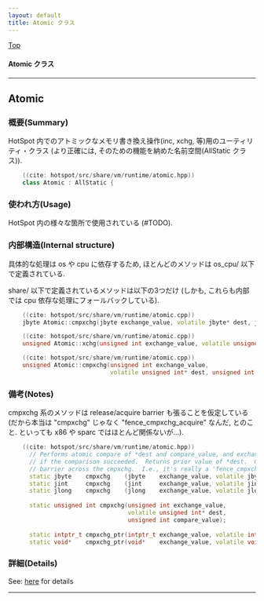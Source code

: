 ```yaml
---
layout: default
title: Atomic クラス 
---
```

[Top](../index.html)

#### Atomic クラス 



---
## <a name="nocVOWPu5e" id="nocVOWPu5e">Atomic</a>

### 概要(Summary)
HotSpot 内でのアトミックなメモリ書き換え操作(inc, xchg, 等)用のユーティリティ・クラス
(より正確には, そのための機能を納めた名前空間(AllStatic クラス)).


```cpp
    ((cite: hotspot/src/share/vm/runtime/atomic.hpp))
    class Atomic : AllStatic {
```

### 使われ方(Usage)
HotSpot 内の様々な箇所で使用されている (#TODO).

### 内部構造(Internal structure)
具体的な処理は os や cpu に依存するため, ほとんどのメソッドは os_cpu/ 以下で定義されている.

share/ 以下で定義されているメソッドは以下の3つだけ
(しかも, これらも内部では cpu 依存な処理にフォールバックしている).


```cpp
    ((cite: hotspot/src/share/vm/runtime/atomic.cpp))
    jbyte Atomic::cmpxchg(jbyte exchange_value, volatile jbyte* dest, jbyte compare_value) {
```


```cpp
    ((cite: hotspot/src/share/vm/runtime/atomic.cpp))
    unsigned Atomic::xchg(unsigned int exchange_value, volatile unsigned int* dest) {
```


```cpp
    ((cite: hotspot/src/share/vm/runtime/atomic.cpp))
    unsigned Atomic::cmpxchg(unsigned int exchange_value,
                             volatile unsigned int* dest, unsigned int compare_value) {
```

### 備考(Notes)
cmpxchg 系のメソッドは release/acquire barrier も張ることを仮定している
(だから本当は "cmpxchg" じゃなく "fence_cmpxchg_acquire" なんだ, とのこと. 
 といっても x86 や sparc ではほとんど関係ないが...).


```cpp
    ((cite: hotspot/src/share/vm/runtime/atomic.hpp))
      // Performs atomic compare of *dest and compare_value, and exchanges *dest with exchange_value
      // if the comparison succeeded.  Returns prior value of *dest.  Guarantees a two-way memory
      // barrier across the cmpxchg.  I.e., it's really a 'fence_cmpxchg_acquire'.
      static jbyte    cmpxchg    (jbyte    exchange_value, volatile jbyte*    dest, jbyte    compare_value);
      static jint     cmpxchg    (jint     exchange_value, volatile jint*     dest, jint     compare_value);
      static jlong    cmpxchg    (jlong    exchange_value, volatile jlong*    dest, jlong    compare_value);
    
      static unsigned int cmpxchg(unsigned int exchange_value,
                                  volatile unsigned int* dest,
                                  unsigned int compare_value);
    
      static intptr_t cmpxchg_ptr(intptr_t exchange_value, volatile intptr_t* dest, intptr_t compare_value);
      static void*    cmpxchg_ptr(void*    exchange_value, volatile void*     dest, void*    compare_value);
```




### 詳細(Details)
See: [here](../doxygen/classAtomic.html) for details

---
